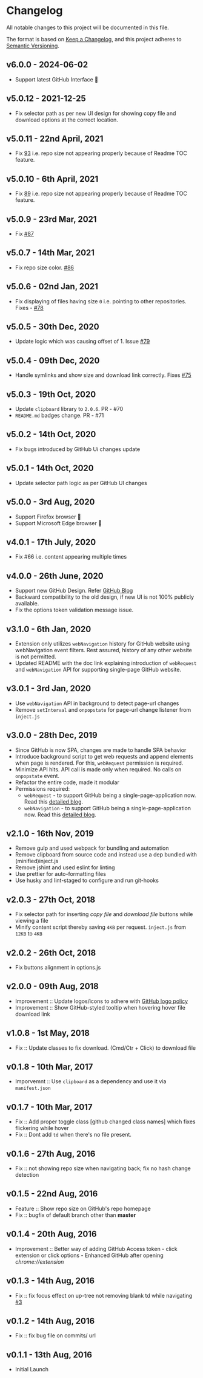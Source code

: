 # Changelog
All notable changes to this project will be documented in this file.

The format is based on [Keep a Changelog](https://keepachangelog.com/en/1.0.0/),
and this project adheres to [Semantic Versioning](https://semver.org/spec/v2.0.0.html).

## **v6.0.0** - 2024-06-02

- Support latest GitHub Interface 🎉

## **v5.0.12** - 2021-12-25

- Fix selector path as per new UI design for showing copy file and download options at the correct location.

## **v5.0.11** - 22nd April, 2021

- Fix [93](https://github.com/softvar/enhanced-github/issues/93) i.e. repo size not appearing properly because of Readme TOC feature.

## **v5.0.10** - 6th April, 2021

- Fix [89](https://github.com/softvar/enhanced-github/issues/89) i.e. repo size not appearing properly because of Readme TOC feature.

## **v5.0.9** - 23rd Mar, 2021

- Fix [#87](https://github.com/softvar/enhanced-github/issues/87)

## **v5.0.7** - 14th Mar, 2021

- Fix repo size color. [#86](https://github.com/softvar/enhanced-github/pull/86)

## **v5.0.6** - 02nd Jan, 2021

- Fix displaying of files having size `0` i.e. pointing to other repositories. Fixes - [#78](https://github.com/softvar/enhanced-github/issues/78)

## **v5.0.5** - 30th Dec, 2020

- Update logic which was causing offset of 1. Issue [#79](https://github.com/softvar/enhanced-github/issues/79)

## **v5.0.4** - 09th Dec, 2020

- Handle symlinks and show size and download link correctly. Fixes [#75](https://github.com/softvar/enhanced-github/issues/75)

## **v5.0.3** - 19th Oct, 2020

- Update `clipboard` library to `2.0.6`. PR - #70
- `README.md` badges change. PR - #71

## **v5.0.2** - 14th Oct, 2020

- Fix bugs introduced by GitHub Ui changes update

## **v5.0.1** - 14th Oct, 2020

- Update selector path logic as per GitHub UI changes

## **v5.0.0** - 3rd Aug, 2020

- Support Firefox browser 🎉
- Support Microsoft Edge browser 🎉

## **v4.0.1** - 17th July, 2020

- Fix #66 i.e. content appearing multiple times

## **v4.0.0** - 26th June, 2020

- Support new GitHub Design. Refer [GitHub Blog](https://github.blog/changelog/2020-06-23-design-updates-to-repositories-and-github-ui/)
- Backward compatibility to the old design, if new UI is not 100% publicly available.
- Fix the options token validation message issue.

## **v3.1.0** - 6th Jan, 2020

- Extension only utilizes `webNavigation` history for GitHub website using webNavigation event filters. Rest assured, history of any other website is not permitted.
- Updated README with the doc link explaining introduction of `webRequest` and `webNavigation` API for supporting single-page GitHub website.

## **v3.0.1** - 3rd Jan, 2020

  - Use `webNavigation` API in background to detect page-url changes
  - Remove `setInterval` and `onpopstate` for page-url change listener from `inject.js`

## **v3.0.0** - 28th Dec, 2019

  - Since GitHub is now SPA, changes are made to handle SPA behavior
  - Introduce background script to get web requests and append elements when page is rendered. For this, `webRequest` permission is required.
  - Minimize API hits. API call is made only when required. No calls on `onpopstate` event.
  - Refactor the entire code, made it modular
  - Permissions required:
    - `webRequest` - to support GitHub being a single-page-application now. Read this [detailed blog](https://medium.com/@softvar/making-chrome-extension-smart-by-supporting-spa-websites-1f76593637e8).
    - `webNavigation` - to support GitHub being a single-page-application now. Read this [detailed blog](https://medium.com/@softvar/making-chrome-extension-smart-by-supporting-spa-websites-1f76593637e8).

## **v2.1.0** - 16th Nov, 2019

  - Remove gulp and used webpack for bundling and automation
  - Remove clipboard from source code and instead use a dep bundled with (minified)inject.js
  - Remove jshint and used eslint for linting
  - Use prettier for auto-formatting files
  - Use husky and lint-staged to configure and run git-hooks

## **v2.0.3** - 27th Oct, 2018

  - Fix selector path for inserting _copy file_ and _download file_ buttons while viewing a file
  - Minify content script thereby saving `4KB` per request. `inject.js` from `12KB` to `4KB`

## **v2.0.2** - 26th Oct, 2018

  - Fix buttons alignment in options.js

## **v2.0.0** - 09th Aug, 2018

  - Improvement :: Update logos/icons to adhere with [GitHub logo policy](https://github.com/logos)
  - Improvement :: Show GitHub-styled tooltip when hovering hover file download link

## **v1.0.8** - 1st May, 2018

  - Fix :: Update classes to fix download. (Cmd/Ctr + Click) to download file

## **v0.1.8** - 10th Mar, 2017

  - Imporvemnt :: Use `clipboard` as a dependency and use it via `manifest.json`

## **v0.1.7** - 10th Mar, 2017

  - Fix :: Add proper toggle class [github changed class names] which fixes flickering while hover
  - Fix :: Dont add `td` when there's no file present.

## **v0.1.6** - 27th Aug, 2016

  - Fix :: not showing repo size when navigating back; fix no hash change detection

## **v0.1.5** - 22nd Aug, 2016

  - Feature :: Show repo size on GitHub's repo homepage
  - Fix :: bugfix of default branch other than **master**

## **v0.1.4** - 20th Aug, 2016

  - Improvement :: Better way of adding GitHub Access token - click extension or click options - Enhanced GitHub after opening _chrome://extension_

## **v0.1.3** - 14th Aug, 2016

  - Fix :: fix focus effect on up-tree not removing blank td while navigating [#3](https://github.com/softvar/enhanced-github/pull/3)

## **v0.1.2** - 14th Aug, 2016

  - Fix :: fix bug file on commits/<branch> url

## **v0.1.1** - 13th Aug, 2016

  - Initial Launch

